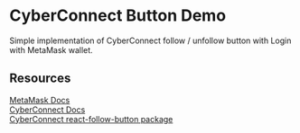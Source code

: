 # CyberConnect Button Demo

Simple implementation of CyberConnect follow / unfollow button with Login with MetaMask wallet.

## Resources
[MetaMask Docs](https://docs.metamask.io/guide/)<br>
[CyberConnect Docs](https://docs.cyberconnect.me/)<br>
[CyberConnect react-follow-button package](https://www.npmjs.com/package/@cyberconnect/react-follow-button)<br>
